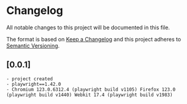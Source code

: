 # Changelog

All notable changes to this project will be documented in this file.

The format is based on [Keep a Changelog](http://keepachangelog.com/en/1.0.0/)
and this project adheres to [Semantic Versioning](http://semver.org/spec/v2.0.0.html).

## [0.0.1]
    - project created
    - playwright==1.42.0
    - Chromium 123.0.6312.4 (playwright build v1105) Firefox 123.0 (playwright build v1440) Webkit 17.4 (playwright build v1983)